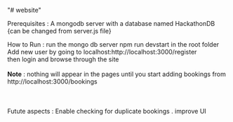 "# website" 

Prerequisites : A mongodb server with a database named HackathonDB {can be changed from server.js file}
            
How to Run : run the mongo db server
            npm run devstart in the root folder <br>
            Add new user by going to localhost:http://localhost:3000/register<br>
            then login and browse through the site<br><br>
**Note** : nothing will appear in the pages until you start adding bookings from http://localhost:3000/bookings
<br>
<br>
<br>
<br>
Futute aspects : Enable checking for duplicate bookings . improve UI
